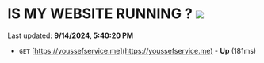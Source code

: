 # IS MY WEBSITE RUNNING ? [![](https://img.shields.io/static/v1?label=Sponsor&message=%E2%9D%A4&logo=GitHub&color=%23fe8e86)](https://github.com/sponsors/Youssef-Lehmam)

Last updated: **9/14/2024, 5:40:20 PM**

- `GET` [https://youssefservice.me](https://youssefservice.me) - **Up** (181ms)
